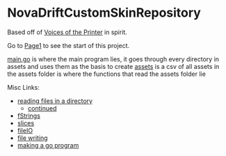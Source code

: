 # NovaDriftCustomSkinRepository
Based off of [Voices of the Printer](https://github.com/madrod228/voicesoftheprinter) in spirit. 

Go to [Page1](pages/Page1.md) to see the start of this project. 

[main.go](goPageMaker/main.go) is where the main program lies, it goes through every directory in assets and uses them as the basis to create
[assets](goPageMaker/assets.csv) is a csv of all assets in the assets folder
[](goPageMaker/readDirectory.go) is where the functions that read the assets folder lie


Misc Links:
- [reading files in a directory](https://pkg.go.dev/os#ReadDir)
    - [continued](https://stackoverflow.com/questions/14668850/list-directory-in-go)
- [fStrings](https://stackoverflow.com/questions/11123865/format-a-go-string-without-printing#11124241)
- [slices](https://go.dev/ref/spec#Slice_types)
- [fileIO](https://pkg.go.dev/os)
- [file writing](https://gosamples.dev/write-file/)
- [making a go program](https://go.dev/doc/tutorial/getting-started)
